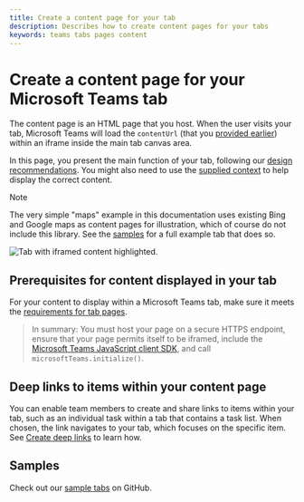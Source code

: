 ```yaml
---
title: Create a content page for your tab
description: Describes how to create content pages for your tabs
keywords: teams tabs pages content
---
```


# Create a content page for your Microsoft Teams tab

The content page is an HTML page that you host.  When the user visits your tab, Microsoft Teams will load the `contentUrl` (that you [provided earlier](~/concepts/tabs/tabs-configuration)) within an iframe inside the main tab canvas area.

In this page, you present the main function of your tab, following our [design recommendations](~/get-started/design#designing-a-great-tab). You might also need to use the [supplied context](~/concepts/tabs/tabs-context) to help display the correct content.

> [!NOTE]
> The very simple "maps" example in this documentation uses existing Bing and Google maps as content pages for illustration, which of course do not include this library. See the [samples](~/samples/code-samples) for a full example tab that does so.  

![Tab with iframed content highlighted.](~/assets/images/tab_content.png)

<!-- TODO: fix to use latest sample app, and remove note when done --> 

## Prerequisites for content displayed in your tab

For your content to display within a Microsoft Teams tab, make sure it meets the [requirements for tab pages](~/resources/general/requirements).

>In summary: You must host your page on a secure HTTPS endpoint, ensure that your page permits itself to be iframed, include the [Microsoft Teams JavaScript client SDK](~/resources/library/client-sdk-javascript), and call `microsoftTeams.initialize()`.

## Deep links to items within your content page

You can enable team members to create and share links to items within your tab, such as an individual task within a tab that contains a task list. When chosen, the link navigates to your tab, which focuses on the specific item. See [Create deep links](~/concepts/deep-links) to learn how.

## Samples

Check out our [sample tabs](~/samples/code-samples) on GitHub.
